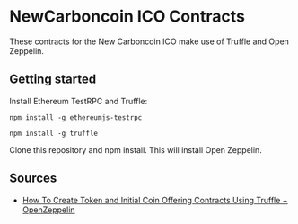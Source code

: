 # NewCarboncoin ICO Contracts

These contracts for the New Carboncoin ICO make use of Truffle and Open Zeppelin.

## Getting started

Install Ethereum TestRPC and Truffle:

`npm install -g ethereumjs-testrpc`

`npm install -g truffle`

Clone this repository and npm install. This will install Open Zeppelin.

## Sources

* [How To Create Token and Initial Coin Offering Contracts Using Truffle + OpenZeppelin](https://blog.zeppelin.solutions/how-to-create-token-and-initial-coin-offering-contracts-using-truffle-openzeppelin-1b7a5dae99b6)
